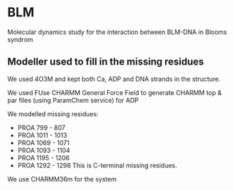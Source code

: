 # BLM
Molecular dynamics study for the interaction between BLM-DNA in Blooms syndrom

## Modeller used to fill in the missing residues 

We used 4O3M and kept both Ca, ADP and DNA strands in the structure.

We used FUse CHARMM General Force Field to generate CHARMM top & par files (using ParamChem service) for ADP

We modelled missing residues:
- PROA	799 - 807
- PROA	1011 - 1013
- PROA	1069 - 1071
- PROA	1093 - 1104
- PROA	1195 - 1206
- PROA	1292 - 1298	This is C-terminal missing residues.

We use CHARMM36m for the system 
